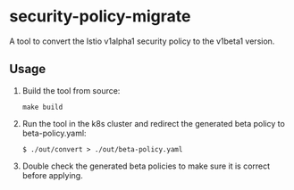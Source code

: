 # security-policy-migrate

A tool to convert the Istio v1alpha1 security policy to the v1beta1 version.

## Usage

1. Build the tool from source:

    ```console
    make build
    ```

1. Run the tool in the k8s cluster and redirect the generated beta policy to beta-policy.yaml:

    ```console
    $ ./out/convert > ./out/beta-policy.yaml
    ```

1. Double check the generated beta policies to make sure it is correct before applying.
